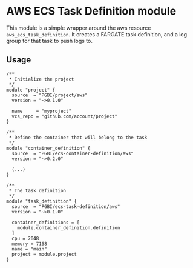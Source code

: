 # AWS ECS Task Definition module

This module is a simple wrapper around the aws resource `aws_ecs_task_definition`. It creates a FARGATE task definition,
and a log group for that task to push logs to.

## Usage

```hcl
/**
 * Initialize the project
 */
module "project" {
  source  = "PGBI/project/aws"
  version = "~>0.1.0"

  name     = "myproject"
  vcs_repo = "github.com/account/project"
}

/**
 * Define the container that will belong to the task
 */
module "container_definition" {
  source  = "PGBI/ecs-container-definition/aws"
  version = "~>0.2.0"
  
  (...)
}

/**
 * The task definition
 */
module "task_definition" {
  source  = "PGBI/ecs-task-definition/aws"
  version = "~>0.1.0"

  container_definitions = [
    module.container_definition.definition
  ]
  cpu = 2048
  memory = 7168
  name = "main"
  project = module.project
}
```
